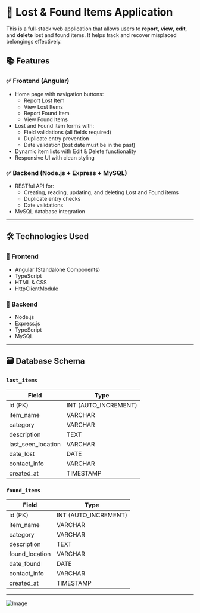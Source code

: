 # 🧳 Lost & Found Items Application

This is a full-stack web application that allows users to **report**, **view**, **edit**, and **delete** lost and found items. It helps track and recover misplaced belongings effectively.

## 📚 Features

### ✅ Frontend (Angular)
- Home page with navigation buttons:
  - Report Lost Item
  - View Lost Items
  - Report Found Item
  - View Found Items
- Lost and Found item forms with:
  - Field validations (all fields required)
  - Duplicate entry prevention
  - Date validation (lost date must be in the past)
- Dynamic item lists with Edit & Delete functionality
- Responsive UI with clean styling

### ✅ Backend (Node.js + Express + MySQL)
- RESTful API for:
  - Creating, reading, updating, and deleting Lost and Found items
  - Duplicate entry checks
  - Date validations
- MySQL database integration

---

## 🛠 Technologies Used

### 🔹 Frontend
- Angular (Standalone Components)
- TypeScript
- HTML & CSS
- HttpClientModule

### 🔹 Backend
- Node.js
- Express.js
- TypeScript
- MySQL


---

## 🗃 Database Schema

### `lost_items`
| Field              | Type         |
|-------------------|--------------|
| id (PK)           | INT (AUTO_INCREMENT) |
| item_name         | VARCHAR      |
| category          | VARCHAR      |
| description       | TEXT         |
| last_seen_location| VARCHAR      |
| date_lost         | DATE         |
| contact_info      | VARCHAR      |
| created_at        | TIMESTAMP    |

### `found_items`
| Field              | Type         |
|-------------------|--------------|
| id (PK)           | INT (AUTO_INCREMENT) |
| item_name         | VARCHAR      |
| category          | VARCHAR      |
| description       | TEXT         |
| found_location    | VARCHAR      |
| date_found        | DATE         |
| contact_info      | VARCHAR      |
| created_at        | TIMESTAMP    |

---
![Image](https://github.com/user-attachments/assets/3e050f84-17f0-4c3f-bad0-03b022f25cf6)




